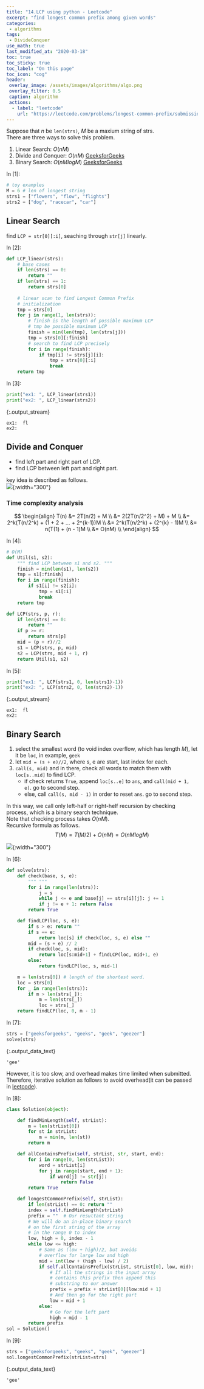 ```yaml
---
title: "14.LCP using python - Leetcode"
excerpt: "find longest common prefix among given words"
categories:
 - algorithms
tags:
 - DivideConquer
use_math: true
last_modified_at: "2020-03-18"
toc: true
toc_sticky: true
toc_label: "On this page"
toc_icon: "cog"
header:
 overlay_image: /assets/images/algorithms/algo.png
 overlay_filter: 0.5
 caption: algorithm
 actions:
  - label: "leetcode"
    url: "https://leetcode.com/problems/longest-common-prefix/submissions/"
---
```


Suppose that $n$ be `len(strs)`, $M$ be a maxium string of strs.    
There are three ways to solve this problem.
1. Linear Search: $O(nM)$  
2. Divide and Conquer: $O(nM)$ [GeeksforGeeks](https://www.geeksforgeeks.org/longest-common-prefix-using-divide-and-conquer-algorithm/) <br>
3. Binary Search: $O(nMlogM)$ [GeeksforGeeks](https://www.geeksforgeeks.org/longest-common-prefix-using-binary-search/) 

<div class="prompt input_prompt">
In&nbsp;[1]:
</div>

<div class="input_area" markdown="1">

```python
# toy examples
M = 6 # len of longest string
strs1 = ["flowers", "flow", "flights"]
strs2 = ["dog", "racecar", "car"]
```

</div>

## Linear Search

find `LCP = str[0][:i]`, seaching through `str[j]` linearly.

<div class="prompt input_prompt">
In&nbsp;[2]:
</div>

<div class="input_area" markdown="1">

```python
def LCP_linear(strs):
    # base cases
    if len(strs) == 0: 
        return ""
    if len(strs) == 1:
        return strs[0]
    
    # linear scan to find Longest Common Prefix 
    # initialization
    tmp = strs[0]
    for j in range(1, len(strs)):
        # finish is the length of possible maximum LCP
        # tmp be possible maximum LCP 
        finish = min(len(tmp), len(strs[j]))
        tmp = strs[0][:finish]
        # search to find LCP precisely
        for i in range(finish):
            if tmp[i] != strs[j][i]:
                tmp = strs[0][:i]
                break
    return tmp
```

</div>

<div class="prompt input_prompt">
In&nbsp;[3]:
</div>

<div class="input_area" markdown="1">

```python
print("ex1: ", LCP_linear(strs1))
print("ex2: ", LCP_linear(strs2))
```

</div>

{:.output_stream}

```
ex1:  fl
ex2:  

```

## Divide and Conquer

* find left part and right part of LCP.
* find LCP between left part and right part.

key idea is described as follows. <br>
![](/assets/images/algorithms/LCP.PNG){:width="300"}

### Time complexity analysis
$$
\begin{align}
T(n) 
&= 2T(n/2) + M \\
&= 2(2T(n/2^2) + M) + M \\
&= 2^k(T(n/2^k) + (1 + 2 + ... + 2^{k-1})M \\
&= 2^k(T(n/2^k) + (2^{k} - 1)M \\
&= n(T(1) + (n - 1)M \\
&= O(nM) \\
\end{align}
$$

<div class="prompt input_prompt">
In&nbsp;[4]:
</div>

<div class="input_area" markdown="1">

```python
# O(M)
def Util(s1, s2):
    """ find LCP between s1 and s2. """
    finish = min(len(s1), len(s2))
    tmp = s1[:finish]
    for i in range(finish):
        if s1[i] != s2[i]:
            tmp = s1[:i]
            break
    return tmp

def LCP(strs, p, r):
    if len(strs) == 0:
        return ""
    if p >= r:
        return strs[p]
    mid = (p + r)//2
    s1 = LCP(strs, p, mid)
    s2 = LCP(strs, mid + 1, r)
    return Util(s1, s2)
```

</div>

<div class="prompt input_prompt">
In&nbsp;[5]:
</div>

<div class="input_area" markdown="1">

```python
print("ex1: ", LCP(strs1, 0, len(strs1)-1))
print("ex2: ", LCP(strs2, 0, len(strs2)-1))
```

</div>

{:.output_stream}

```
ex1:  fl
ex2:  

```

## Binary Search

1. select the smallest word (to void index overflow, which has length $M$), let it be `loc`, in example, `geek`
2. let `mid = (s + e)//2`, where s, e are start, last index for each. 
3. `call(s, mid)` and in there, check all words to match them with `loc[s..mid]` to find LCP.
    * if check returns `True`, append `loc[s..e]` to `ans`, and `call(mid + 1, e)`. go to second step.
    * else, call `call(s, mid - 1)` in order to reset `ans`. go to second step.

In this way, we call only left-half or right-helf recursion by checking process, which is a binary search technique. <br>
Note that checking process takes $O(nM)$. <br>
Recursive formula as follows. <br>
$$
T(M) = T(M/2) + O(nM) = O(nMlogM)
$$

![](/assets/images/algorithms/LCP2.PNG){:width="300"}

<div class="prompt input_prompt">
In&nbsp;[6]:
</div>

<div class="input_area" markdown="1">

```python
def solve(strs):
    def check(base, s, e):
        """ """
        for i in range(len(strs)):
            j = s
            while j <= e and base[j] == strs[i][j]: j += 1
            if j != e + 1: return False
        return True

    def findLCP(loc, s, e):
        if s > e: return ""
        if s == e:
            return loc[s] if check(loc, s, e) else ""
        mid = (s + e) // 2
        if check(loc, s, mid):
            return loc[s:mid+1] + findLCP(loc, mid+1, e)
        else:
            return findLCP(loc, s, mid-1)

    m = len(strs[0]) # length of the shortest word.
    loc = strs[0]
    for _ in range(len(strs)):
        if m > len(strs[_]):
            m = len(strs[_])
            loc = strs[_]
    return findLCP(loc, 0, m - 1)
```

</div>

<div class="prompt input_prompt">
In&nbsp;[7]:
</div>

<div class="input_area" markdown="1">

```python
strs = ["geeksforgeeks", "geeks", "geek", "geezer"]
solve(strs)
```

</div>




{:.output_data_text}

```
'gee'
```



However, it is too slow, and overhead makes time limited when submitted. <br>
Therefore, iterative solution as follows to avoid overhead(it can be passed in [leetcode](https://leetcode.com/problems/longest-common-prefix/)). <br>

<div class="prompt input_prompt">
In&nbsp;[8]:
</div>

<div class="input_area" markdown="1">

```python
class Solution(object):

    def findMinLength(self, strList):
        m = len(strList[0])
        for st in strList:
            m = min(m, len(st))
        return m

    def allContainsPrefix(self, strList, str, start, end):
        for i in range(0, len(strList)):
            word = strList[i]
            for j in range(start, end + 1):
                if word[j] != str[j]:
                    return False
        return True

    def longestCommonPrefix(self, strList):
        if len(strList) == 0: return ""
        index = self.findMinLength(strList)
        prefix = ""  # Our resultant string
        # We will do an in-place binary search
        # on the first string of the array
        # in the range 0 to index
        low, high = 0, index - 1
        while low <= high:
            # Same as (low + high)/2, but avoids
            # overflow for large low and high
            mid = int(low + (high - low) / 2)
            if self.allContainsPrefix(strList, strList[0], low, mid):
                # If all the strings in the input array
                # contains this prefix then append this
                # substring to our answer
                prefix = prefix + strList[0][low:mid + 1]
                # And then go for the right part
                low = mid + 1
            else:
                # Go for the left part
                high = mid - 1
        return prefix 
sol = Solution()
```

</div>

<div class="prompt input_prompt">
In&nbsp;[9]:
</div>

<div class="input_area" markdown="1">

```python
strs = ["geeksforgeeks", "geeks", "geek", "geezer"]
sol.longestCommonPrefix(strList=strs)
```

</div>




{:.output_data_text}

```
'gee'
```


